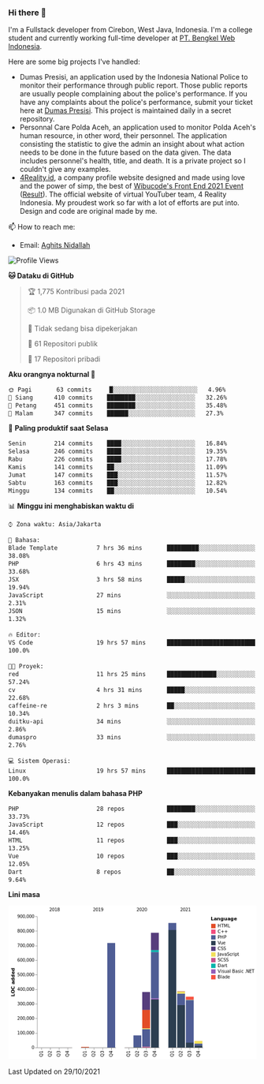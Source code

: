 ### Hi there 👋
I'm a Fullstack developer from Cirebon, West Java, Indonesia. I'm a college student and currently working full-time developer at [PT. Bengkel Web Indonesia](https://github.com/PT-Bengkel-Web-Indonesia).

Here are some big projects I've handled:
- Dumas Presisi, an application used by the Indonesia National Police to monitor their performance through public report. Those public reports are usually people complaining about the police's performance. If you have any complaints about the police's performance, submit your ticket here at [Dumas Presisi](https://dumaspresisi.polri.go.id/dumaspro). This project is maintained daily in a secret repository.
- Personnal Care Polda Aceh, an application used to monitor Polda Aceh's human resource, in other word, their personnel. The application consisting the statistic to give the admin an insight about what action needs to be done in the future based on the data given. The data includes personnel's health, title, and death. It is a private project so I couldn't give any examples.
- [4Reality.id](https://4reality.id), a company profile website designed and made using love and the power of simp, the best of [Wibucode's Front End 2021 Event](https://github.com/wibucode02/submision-event-frontend-2021) ([Result](https://github.com/wibucode02/top-5-pemenang-event-front-end-wibucode-2021)). The official website of virtual YouTuber team, 4 Reality Indonesia. My proudest work so far with a lot of efforts are put into. Design and code are original made by me.

📫 How to reach me:
- Email: [Aghits Nidallah](mailto:yourlovelydev@gmail.com)

<!--START_SECTION:waka-->
![Profile Views](http://img.shields.io/badge/Profil%20dilihat-8-blue)

**🐱 Dataku di GitHub** 

> 🏆 1,775 Kontribusi pada 2021
 > 
> 📦 1.0 MB Digunakan di GitHub Storage 
 > 
> 🚫 Tidak sedang bisa dipekerjakan
 > 
> 📜 61 Repositori publik 
 > 
> 🔑 17 Repositori pribadi  
 > 
**Aku orangnya nokturnal 🦉** 

```text
🌞 Pagi       63 commits     █░░░░░░░░░░░░░░░░░░░░░░░░   4.96% 
🌆 Siang      410 commits    ████████░░░░░░░░░░░░░░░░░   32.26% 
🌃 Petang     451 commits    ████████░░░░░░░░░░░░░░░░░   35.48% 
🌙 Malam      347 commits    ██████░░░░░░░░░░░░░░░░░░░   27.3%

```
📅 **Paling produktif saat Selasa** 

```text
Senin        214 commits    ████░░░░░░░░░░░░░░░░░░░░░   16.84% 
Selasa       246 commits    ████░░░░░░░░░░░░░░░░░░░░░   19.35% 
Rabu         226 commits    ████░░░░░░░░░░░░░░░░░░░░░   17.78% 
Kamis        141 commits    ██░░░░░░░░░░░░░░░░░░░░░░░   11.09% 
Jumat        147 commits    ███░░░░░░░░░░░░░░░░░░░░░░   11.57% 
Sabtu        163 commits    ███░░░░░░░░░░░░░░░░░░░░░░   12.82% 
Minggu       134 commits    ██░░░░░░░░░░░░░░░░░░░░░░░   10.54%

```


📊 **Minggu ini menghabiskan waktu di** 

```text
⌚︎ Zona waktu: Asia/Jakarta

💬 Bahasa: 
Blade Template           7 hrs 36 mins       █████████░░░░░░░░░░░░░░░░   38.08% 
PHP                      6 hrs 43 mins       ████████░░░░░░░░░░░░░░░░░   33.68% 
JSX                      3 hrs 58 mins       █████░░░░░░░░░░░░░░░░░░░░   19.94% 
JavaScript               27 mins             ░░░░░░░░░░░░░░░░░░░░░░░░░   2.31% 
JSON                     15 mins             ░░░░░░░░░░░░░░░░░░░░░░░░░   1.32%

🔥 Editor: 
VS Code                  19 hrs 57 mins      █████████████████████████   100.0%

🐱‍💻 Proyek: 
red                      11 hrs 25 mins      ██████████████░░░░░░░░░░░   57.24% 
cv                       4 hrs 31 mins       █████░░░░░░░░░░░░░░░░░░░░   22.68% 
caffeine-re              2 hrs 3 mins        ██░░░░░░░░░░░░░░░░░░░░░░░   10.34% 
duitku-api               34 mins             ░░░░░░░░░░░░░░░░░░░░░░░░░   2.86% 
dumaspro                 33 mins             ░░░░░░░░░░░░░░░░░░░░░░░░░   2.76%

💻 Sistem Operasi: 
Linux                    19 hrs 57 mins      █████████████████████████   100.0%

```

**Kebanyakan menulis dalam bahasa PHP** 

```text
PHP                      28 repos            ████████░░░░░░░░░░░░░░░░░   33.73% 
JavaScript               12 repos            ███░░░░░░░░░░░░░░░░░░░░░░   14.46% 
HTML                     11 repos            ███░░░░░░░░░░░░░░░░░░░░░░   13.25% 
Vue                      10 repos            ███░░░░░░░░░░░░░░░░░░░░░░   12.05% 
Dart                     8 repos             ██░░░░░░░░░░░░░░░░░░░░░░░   9.64%

```


**Lini masa**

![Chart not found](https://raw.githubusercontent.com/NikarashiHatsu/NikarashiHatsu/master/charts/bar_graph.png) 


 Last Updated on 29/10/2021
<!--END_SECTION:waka-->
